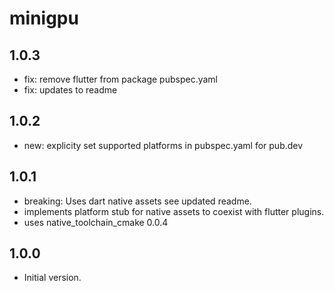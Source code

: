 # minigpu

## 1.0.3

- fix: remove flutter from package pubspec.yaml
- fix: updates to readme

## 1.0.2

- new: explicity set supported platforms in pubspec.yaml for pub.dev

## 1.0.1

- breaking: Uses dart native assets
see updated readme.
- implements platform stub for native assets to coexist with flutter plugins.
- uses native_toolchain_cmake 0.0.4

## 1.0.0

- Initial version.
